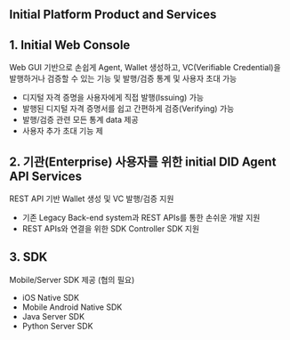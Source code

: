 <h2>Initial Platform Product and Services</h2>


## 1. Initial Web Console
Web GUI 기반으로 손쉽게 Agent, Wallet 생성하고, VC(Verifiable Credential)을 발행하거나 검증할 수 있는 기능 및 발행/검증 통계 및 사용자 초대 가능

  - 디지털 자격 증명을 사용자에게 직접 발행(Issuing) 가능
  - 발행된 디지털 자격 증명서를 쉽고 간편하게 검증(Verifying) 가능
  - 발행/검증 관련 모든 통계 data 제공
  - 사용자 추가 초대 기능 제

## 2. 기관(Enterprise) 사용자를 위한 initial DID Agent API Services
REST API 기반 Wallet 생성 및 VC 발행/검증 지원 
  
  - 기존 Legacy Back-end system과 REST APIs를 통한 손쉬운 개발 지원
  - REST APIs와 연결을 위한 SDK Controller SDK 지원


## 3. SDK
Mobile/Server SDK 제공 (협의 필요)

 - iOS Native SDK
 - Mobile Android Native SDK
 - Java Server SDK
 - Python Server SDK